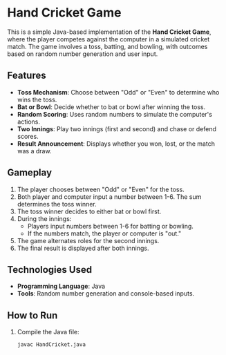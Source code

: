# Hand Cricket Game

This is a simple Java-based implementation of the **Hand Cricket Game**, where the player competes against the computer in a simulated cricket match. The game involves a toss, batting, and bowling, with outcomes based on random number generation and user input.

## Features

- **Toss Mechanism**: Choose between "Odd" or "Even" to determine who wins the toss.
- **Bat or Bowl**: Decide whether to bat or bowl after winning the toss.
- **Random Scoring**: Uses random numbers to simulate the computer's actions.
- **Two Innings**: Play two innings (first and second) and chase or defend scores.
- **Result Announcement**: Displays whether you won, lost, or the match was a draw.

## Gameplay

1. The player chooses between "Odd" or "Even" for the toss.
2. Both player and computer input a number between 1-6. The sum determines the toss winner.
3. The toss winner decides to either bat or bowl first.
4. During the innings:
   - Players input numbers between 1-6 for batting or bowling.
   - If the numbers match, the player or computer is "out."
5. The game alternates roles for the second innings.
6. The final result is displayed after both innings.

## Technologies Used

- **Programming Language**: Java
- **Tools**: Random number generation and console-based inputs.

## How to Run

1. Compile the Java file:
   ```bash
   javac HandCricket.java
